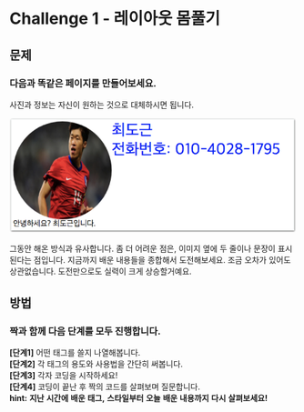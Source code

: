 # Challenge 1 - 레이아웃 몸풀기

## 문제

### 다음과 똑같은 페이지를 만들어보세요.

사진과 정보는 자신이 원하는 것으로 대체하시면 됩니다.

![&#xB611;&#xAC19;&#xC740; &#xD398;&#xC774;&#xC9C0;&#xB97C; &#xB9CC;&#xB4E4;&#xC5B4;&#xBCF4;&#xC138;&#xC694;.](../../.gitbook/assets/image%20%28202%29.png)

  
그동안 해온 방식과 유사합니다. 좀 더 어려운 점은, 이미지 옆에 두 줄이나 문장이 표시된다는 점입니다. 지금까지 배운 내용들을 종합해서 도전해보세요. 조금 오차가 있어도 상관없습니다. 도전만으로도 실력이 크게 상승할거예요.

## 방법

### **짝과** **함께** **다음** **단계를** **모두** **진행합니다.**

**\[단계1\]** 어떤 태그를 쓸지 나열해봅니다.  
**\[단계2\]** 각 태그의 용도와 사용법을 간단히 써봅니다.  
**\[단계3\]** 각자 코딩을 시작하세요!  
**\[단계4\]** 코딩이 끝난 후 짝의 코드를 살펴보며 질문합니다.  
**hint:** **지난** **시간에** **배운** **태그,** **스타일부터** **오늘** **배운** **내용까지** **다시** **살펴보세요!**

